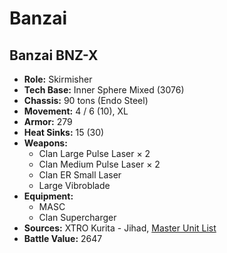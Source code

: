 # Banzai
## Banzai BNZ-X
- **Role:** Skirmisher
- **Tech Base:** Inner Sphere Mixed (3076)
- **Chassis:** 90 tons (Endo Steel)
- **Movement:** 4 / 6 (10), XL
- **Armor:** 279
- **Heat Sinks:** 15 (30)
- **Weapons:**
  - Clan Large Pulse Laser × 2
  - Clan Medium Pulse Laser × 2
  - Clan ER Small Laser
  - Large Vibroblade
- **Equipment:**
  - MASC
  - Clan Supercharger
- **Sources:** XTRO Kurita - Jihad, [Master Unit List](http://masterunitlist.info/Unit/Details/251/banzai-bnz-x)
- **Battle Value:** 2647

